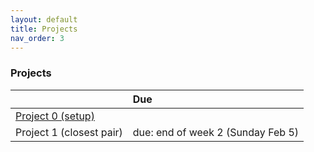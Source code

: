 ```yaml
---
layout: default 
title: Projects 
nav_order: 3
---
```



### Projects 

|                   |    Due                |
|:------------------|:----------------------|
| [Project 0 (setup)](Projects/P0-setup/P0-setup.md) |                       |
| Project 1 (closest pair) |  due: end of week 2 (Sunday Feb 5)  |



